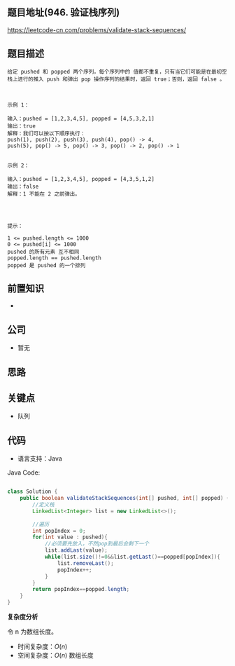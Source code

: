 
## 题目地址(946. 验证栈序列)

https://leetcode-cn.com/problems/validate-stack-sequences/

## 题目描述

```
给定 pushed 和 popped 两个序列，每个序列中的 值都不重复，只有当它们可能是在最初空栈上进行的推入 push 和弹出 pop 操作序列的结果时，返回 true；否则，返回 false 。

 

示例 1：

输入：pushed = [1,2,3,4,5], popped = [4,5,3,2,1]
输出：true
解释：我们可以按以下顺序执行：
push(1), push(2), push(3), push(4), pop() -> 4,
push(5), pop() -> 5, pop() -> 3, pop() -> 2, pop() -> 1


示例 2：

输入：pushed = [1,2,3,4,5], popped = [4,3,5,1,2]
输出：false
解释：1 不能在 2 之前弹出。


 

提示：

1 <= pushed.length <= 1000
0 <= pushed[i] <= 1000
pushed 的所有元素 互不相同
popped.length == pushed.length
popped 是 pushed 的一个排列
```

## 前置知识

- 

## 公司

- 暂无

## 思路

## 关键点

-  队列

## 代码

- 语言支持：Java

Java Code:

```java

class Solution {
    public boolean validateStackSequences(int[] pushed, int[] popped) {
        //定义栈
        LinkedList<Integer> list = new LinkedList<>();
    
        //遍历
        int popIndex = 0;
        for(int value : pushed){
            //必须要先放入，不然pop到最后会剩下一个
            list.addLast(value);
            while(list.size()!=0&&list.getLast()==popped[popIndex]){
                list.removeLast();
                popIndex++;
            }
        }
        return popIndex==popped.length;
    }
}

```


**复杂度分析**

令 n 为数组长度。

- 时间复杂度：$O(n)$
- 空间复杂度：$O(n)$ 数组长度


